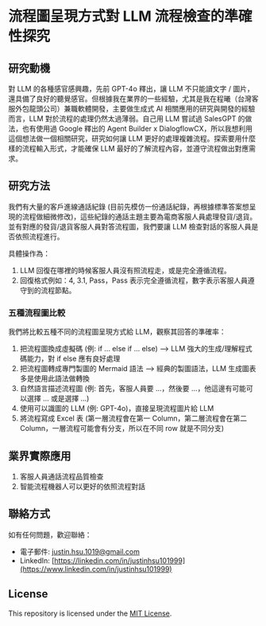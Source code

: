 # 流程圖呈現方式對 LLM 流程檢查的準確性探究

## 研究動機
對 LLM 的各種感官感興趣，先前 GPT-4o 釋出，讓 LLM 不只能讀文字 / 圖片，還具備了良好的聽覺感官。但根據我在業界的一些經驗，尤其是我在程曦（台灣客服外包龍頭公司）兼職軟體開發，主要做生成式 AI 相關應用的研究與開發的經驗而言，LLM 對於流程的處理仍然太過薄弱。自己用 LLM 嘗試過 SalesGPT 的做法，也有使用過 Google 釋出的 Agent Builder x DialogflowCX，所以我想利用這個想法做一個相關研究，研究如何讓 LLM 更好的處理複雜流程。探索要用什麼樣的流程輸入形式，才能確保 LLM 最好的了解流程內容，並遵守流程做出對應需求。

## 研究方法
我們有大量的客戶進線通話紀錄 (目前先模仿一份通話紀錄，再根據標準答案想呈現的流程做細微修改)，這些紀錄的通話主題主要為電商客服人員處理發貨/退貨。並有對應的發貨/退貨客服人員對答流程圖，我們要讓 LLM 檢查對話的客服人員是否依照流程進行。

具體操作為：
1. LLM 回復在哪裡的時候客服人員沒有照流程走，或是完全遵循流程。
2. 回復格式例如：4, 3.1, Pass，Pass 表示完全遵循流程，數字表示客服人員遵守到的流程節點。

### 五種流程圖比較
我們將比較五種不同的流程圖呈現方式給 LLM，觀察其回答的準確率：
1. 把流程圖換成虛擬碼 (例: if ... else if ... else) --> LLM 強大的生成/理解程式碼能力，對 if else 應有良好處理
2. 把流程圖轉成專門製圖的 Mermaid 語法 --> 經典的製圖語法，LLM 生成圖表多是使用此語法做轉換
3. 自然語言描述流程圖 (例: 首先，客服人員要 ...，然後要 ...，他這邊有可能可以選擇 ... 或是選擇 ...)
4. 使用可以識圖的 LLM (例: GPT-4o)，直接呈現流程圖片給 LLM
5. 將流程寫成 Excel 表 (第一層流程會在第一 Column，第二層流程會在第二 Column，一層流程可能會有分支，所以在不同 row 就是不同分支)

## 業界實際應用
1. 客服人員通話流程品質檢查
2. 智能流程機器人可以更好的依照流程對話

## 聯絡方式
如有任何問題，歡迎聯絡：
- 電子郵件: [justin.hsu.1019@gmail.com](mailto:justin.hsu.1019@gmail.com)
- LinkedIn: [https://linkedin.com/in/justinhsu101999](https://www.linkedin.com/in/justinhsu101999)

## License
This repository is licensed under the [MIT License](https://github.com/JustinHsu1019/LLM_Workflow_Research/blob/main/LICENSE).
